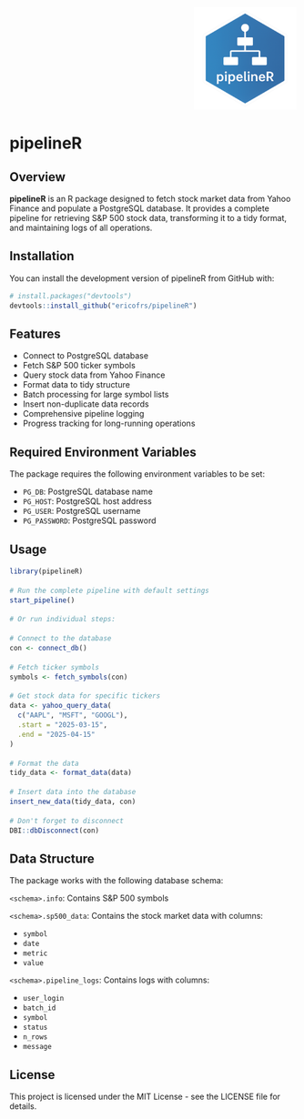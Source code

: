<p align="right">
  <img src="man/figures/logo.png" width="180" />
</p>


# pipelineR

## Overview

**pipelineR** is an R package designed to fetch stock market data from Yahoo Finance and populate a PostgreSQL database. It provides a complete pipeline for retrieving S&P 500 stock data, transforming it to a tidy format, and maintaining logs of all operations.

## Installation

You can install the development version of pipelineR from GitHub with:

```r
# install.packages("devtools")
devtools::install_github("ericofrs/pipelineR")
```

## Features

- Connect to PostgreSQL database
- Fetch S&P 500 ticker symbols
- Query stock data from Yahoo Finance
- Format data to tidy structure
- Batch processing for large symbol lists
- Insert non-duplicate data records
- Comprehensive pipeline logging
- Progress tracking for long-running operations

## Required Environment Variables

The package requires the following environment variables to be set:

- `PG_DB`: PostgreSQL database name
- `PG_HOST`: PostgreSQL host address
- `PG_USER`: PostgreSQL username
- `PG_PASSWORD`: PostgreSQL password

## Usage

```r
library(pipelineR)

# Run the complete pipeline with default settings
start_pipeline()

# Or run individual steps:

# Connect to the database
con <- connect_db()

# Fetch ticker symbols
symbols <- fetch_symbols(con)

# Get stock data for specific tickers
data <- yahoo_query_data(
  c("AAPL", "MSFT", "GOOGL"),
  .start = "2025-03-15",
  .end = "2025-04-15"
)

# Format the data
tidy_data <- format_data(data)

# Insert data into the database
insert_new_data(tidy_data, con)

# Don't forget to disconnect
DBI::dbDisconnect(con)
```

## Data Structure

The package works with the following database schema:

`<schema>.info`: Contains S&P 500 symbols

`<schema>.sp500_data`: Contains the stock market data with columns:

 - `symbol`
 - `date`
 - `metric`
 - `value`

`<schema>.pipeline_logs`: Contains logs with columns:

 - `user_login`
 - `batch_id`
 - `symbol`
 - `status`
 - `n_rows`
 - `message`

## License

This project is licensed under the MIT License - see the LICENSE file for details.
